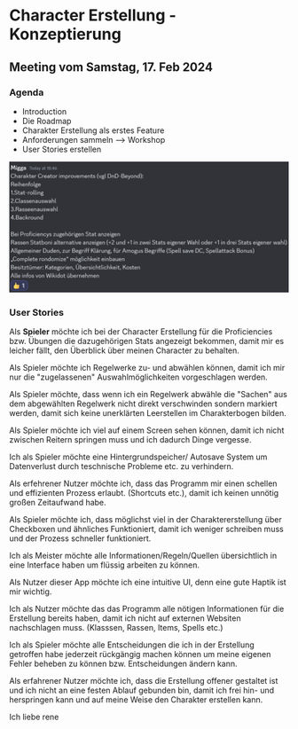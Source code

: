# Character Erstellung - Konzeptierung

## Meeting vom Samstag, 17. Feb 2024

### Agenda

- Introduction
- Die Roadmap
- Charakter Erstellung als erstes Feature
- Anforderungen sammeln --> Workshop
- User Stories erstellen

![Bildschrim aufnahme einer Discord Nachricht](../media/character_creator_first_concept_for_MVP.png)

### User Stories

Als **Spieler** möchte ich bei der Character Erstellung für die Proficiencies bzw. Übungen die dazugehörigen Stats angezeigt bekommen, damit mir es leicher fällt, den Überblick über meinen Character zu behalten.

Als Spieler möchte ich Regelwerke zu- und abwählen können, damit ich mir nur die "zugelassenen" Auswahlmöglichkeiten vorgeschlagen werden.

Als Spieler möchte, dass wenn ich ein Regelwerk abwähle die "Sachen" aus dem abgewählten Regelwerk nicht direkt verschwinden sondern markiert werden, damit sich keine unerklärten Leerstellen im Charakterbogen bilden.

Als Spieler möchte ich viel auf einem Screen sehen können, damit ich nicht zwischen Reitern springen muss und ich dadurch Dinge vergesse.

Ich als Spieler möchte eine Hintergrundspeicher/ Autosave System um Datenverlust durch teschnische Probleme etc. zu verhindern.

Als erfehrener Nutzer möchte ich, dass das Programm mir einen schellen und effizienten Prozess erlaubt. (Shortcuts etc.), damit ich keinen unnötig großen Zeitaufwand habe.

Als Spieler möchte ich, dass möglichst viel in der Charaktererstellung über Checkboxen und ähnliches Funktioniert, damit ich weniger schreiben muss und der Prozess schneller funktioniert.

Ich als Meister möchte alle Informationen/Regeln/Quellen übersichtlich in eine Interface haben um flüssig arbeiten zu können.

Als Nutzer dieser App möchte ich eine intuitive UI, denn eine gute Haptik ist mir wichtig.

Ich als Nutzer möchte das das Programm alle nötigen Informationen für die Erstellung bereits haben, damit ich nicht auf externen Websiten nachschlagen muss.
(Klasssen, Rassen, Items, Spells etc.)

Ich als Spieler möchte alle Entscheidungen die ich in der Erstellung getroffen habe jederzeit rückgängig machen können um meine eigenen Fehler beheben zu können bzw. Entscheidungen ändern kann.

Als erfahrener Nutzer möchte ich, dass die Erstellung offener gestaltet ist und ich nicht an eine festen Ablauf gebunden bin, damit ich frei hin- und herspringen kann und auf meine Weise den Charakter erstellen kann. 

Ich liebe rene
